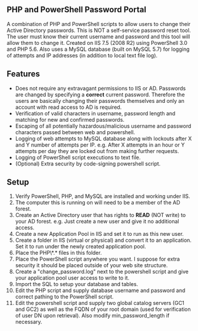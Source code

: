 ## PHP and PowerShell Password Portal
A combination of PHP and PowerShell scripts to allow users to change their Active Directory passwords.  This is NOT a self-service password reset tool.  The user must know their current username and password and this tool will allow them to change it.  Created on IIS 7.5 (2008 R2) using PowerShell 3.0 and PHP 5.6.  Also uses a MySQL database (built on MySQL 5.7) for logging of attempts and IP addresses (in addition to local text file log).

## Features
- Does not require any extravagant permissions to IIS or AD.  Passwords are changed by specifying a **correct** current password.  Therefore the users are basically changing their passwords themselves and only an account with read access to AD is required.
- Verification of valid characters in username, password length and matching for new and confirmed passwords.
- Escaping of all potentially hazardous/malicious username and password characters passed between web and powershell.
- Logging of web attempts to MySQL database along with lockouts after X and Y number of attempts per IP.  e.g. After X attempts in an hour or Y attempts per day they are locked out from making further requests.
- Logging of PowerShell script executions to text file.
- (Optional) Extra security by code-signing powershell script.

## Setup
1. Verify PowerShell, PHP, and MySQL are installed and working under IIS.
1. The computer this is running on will need to be a member of the AD forest.
1. Create an Active Directory user that has rights to **READ** (NOT write) to your AD forest.  e.g. Just create a new user and give it no additional access.
1. Create a new Application Pool in IIS and set it to run as this new user.
1. Create a folder in IIS (virtual or physical) and convert it to an application.  Set it to run under the newly created application pool.
1. Place the PHP\\\*.\* files in this folder.
1. Place the PowerShell script anywhere you want.  I suppose for extra security it should be placed outside of your web site structure.
1. Create a "change_password.log" next to the powershell script and give your application pool user access to write to it.
1. Import the SQL to setup your database and tables.
1. Edit the PHP script and supply database username and password and correct pathing to the PowerShell script.
1. Edit the powershell script and supply two global catalog servers (GC1 and GC2) as well as the FQDN of your root domain (used for verification of user DN upon retrieval).  Also modify min_password_length if necessary.

